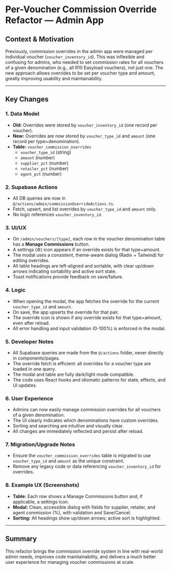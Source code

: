 # Per-Voucher Commission Override Refactor — Admin App

## Context & Motivation

Previously, commission overrides in the admin app were managed per individual voucher (`voucher_inventory_id`). This was inflexible and confusing for admins, who needed to set commission rates for all vouchers of a given denomination (e.g., all R10 Easyload vouchers), not just one. The new approach allows overrides to be set per voucher type and amount, greatly improving usability and maintainability.

---

## Key Changes

### 1. **Data Model**

- **Old:** Overrides were stored by `voucher_inventory_id` (one record per voucher).
- **New:** Overrides are now stored by `voucher_type_id` and `amount` (one record per type+denomination).
- **Table:** `voucher_commission_overrides`
  - `voucher_type_id` (string)
  - `amount` (number)
  - `supplier_pct` (number)
  - `retailer_pct` (number)
  - `agent_pct` (number)

### 2. **Supabase Actions**

- All DB queries are now in `@/actions/admin/commissionOverrideActions.ts`.
- Fetch, upsert, and list overrides by `voucher_type_id` and `amount` only.
- No logic references `voucher_inventory_id`.

### 3. **UI/UX**

- On `/admin/vouchers/[type]`, each row in the voucher denomination table has a **Manage Commissions** button.
- A settings (⚙️) icon appears if an override exists for that type+amount.
- The modal uses a consistent, theme-aware dialog (Radix + Tailwind) for editing overrides.
- All table headings are left-aligned and sortable, with clear up/down arrows indicating sortability and active sort state.
- Toast notifications provide feedback on save/failure.

### 4. **Logic**

- When opening the modal, the app fetches the override for the current `voucher_type_id` and `amount`.
- On save, the app upserts the override for that pair.
- The override icon is shown if any override exists for that type+amount, even after reload.
- All error handling and input validation (0-100%) is enforced in the modal.

### 5. **Developer Notes**

- All Supabase queries are made from the `@/actions` folder, never directly in components/pages.
- The override fetch is efficient: all overrides for a voucher type are loaded in one query.
- The modal and table are fully dark/light mode compatible.
- The code uses React hooks and idiomatic patterns for state, effects, and UI updates.

### 6. **User Experience**

- Admins can now easily manage commission overrides for all vouchers of a given denomination.
- The UI clearly indicates which denominations have custom overrides.
- Sorting and searching are intuitive and visually clear.
- All changes are immediately reflected and persist after reload.

### 7. **Migration/Upgrade Notes**

- Ensure the `voucher_commission_overrides` table is migrated to use `voucher_type_id` and `amount` as the unique constraint.
- Remove any legacy code or data referencing `voucher_inventory_id` for overrides.

### 8. **Example UX (Screenshots)**

- **Table:** Each row shows a Manage Commissions button and, if applicable, a settings icon.
- **Modal:** Clean, accessible dialog with fields for supplier, retailer, and agent commission (%), with validation and Save/Cancel.
- **Sorting:** All headings show up/down arrows; active sort is highlighted.

---

## Summary

This refactor brings the commission override system in line with real-world admin needs, improves code maintainability, and delivers a much better user experience for managing voucher commissions at scale.

